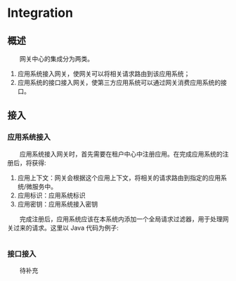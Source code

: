 # Integration
## 概述
&emsp;&emsp;网关中心的集成分为两类。

1. 应用系统接入网关，使网关可以将相关请求路由到该应用系统；
2. 应用系统的接口接入网关，使第三方应用系统可以通过网关消费应用系统的接口。

## 接入
### 应用系统接入
&emsp;&emsp;应用系统接入网关时，首先需要在租户中心中注册应用。在完成应用系统的注册后，将获得:

1. 应用上下文：网关会根据这个应用上下文，将相关的请求路由到指定的应用系统/微服务中。
2. 应用标识：应用系统标识
3. 应用密钥：应用系统接入密钥

&emsp;&emsp;完成注册后，应用系统应该在本系统内添加一个全局请求过滤器，用于处理网关过来的请求。这里以 Java 代码为例子:

```java

```

### 接口接入
&emsp;&emsp;待补充